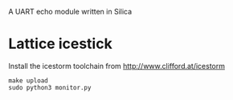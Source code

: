 A UART echo module written in Silica

# Lattice icestick 
Install the icestorm toolchain from http://www.clifford.at/icestorm
```
make upload
sudo python3 monitor.py
```
